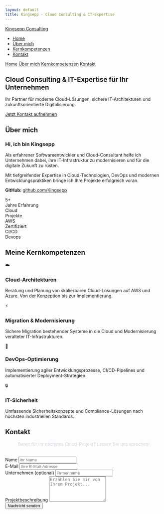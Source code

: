 ```yaml
---
layout: default
title: Kingsepp - Cloud Consulting & IT-Expertise
---
```


<nav class="nav">
  <div class="nav-container">
    <a href="/" class="logo">Kingsepp Consulting</a>
    <div class="hamburger">
      <span></span>
      <span></span>
      <span></span>
    </div>
    <ul class="nav-links">
      <li><a href="#home">Home</a></li>
      <li><a href="#about">Über mich</a></li>
      <li><a href="#services">Kernkompetenzen</a></li>
      <li><a href="#contact">Kontakt</a></li>
    </ul>
    <div class="nav-links-mobile">
      <a href="#home">Home</a>
      <a href="#about">Über mich</a>
      <a href="#services">Kernkompetenzen</a>
      <a href="#contact">Kontakt</a>
    </div>
  </div>
</nav>

<section id="home" class="hero">
  <div class="hero-background"></div>
  <div class="hero-content">
    <h1 class="hero-title">Cloud Consulting & IT-Expertise für Ihr Unternehmen</h1>
    <p class="hero-subtitle">
      Ihr Partner für moderne Cloud-Lösungen, sichere IT-Architekturen und
      zukunftsorientierte Digitalisierung.
    </p>
    <a href="#contact" class="cta-button">Jetzt Kontakt aufnehmen</a>
  </div>
</section>

<section id="about" class="section">
  <div class="container">
    <h2 class="section-title">Über mich</h2>
    <div class="about-grid">
      <div class="about-text">
        <h3>Hi, ich bin Kingsepp</h3>
        <p>Als erfahrener Softwareentwickler und Cloud-Consultant helfe ich Unternehmen dabei, ihre IT-Infrastruktur zu modernisieren und für die digitale Zukunft zu rüsten.</p>
        <p>Mit tiefgreifender Expertise in Cloud-Technologien, DevOps und modernen Entwicklungspraktiken bringe ich Ihre Projekte erfolgreich voran.</p>
        <p>
          <strong>GitHub:</strong>
          <a href="https://github.com/Kingsepp" target="_blank">github.com/Kingsepp</a>
        </p>
      </div>
      <div class="about-stats">
        <div class="stat-card">
          <div class="stat-number">5+</div>
          <div class="stat-label">Jahre Erfahrung</div>
        </div>
        <div class="stat-card">
          <div class="stat-number">Cloud</div>
          <div class="stat-label">Projekte</div>
        </div>
        <div class="stat-card">
          <div class="stat-number">AWS</div>
          <div class="stat-label">Zertifiziert</div>
        </div>
        <div class="stat-card">
          <div class="stat-number">CI/CD</div>
          <div class="stat-label">Devops</div>
        </div>
      </div>
    </div>
  </div>
</section>

<section id="services" class="section">
  <div class="container">
    <h2 class="section-title">Meine Kernkompetenzen</h2>
    <div class="services-grid">
      <div class="service-card">
        <div class="service-icon">☁️</div>
        <h3>Cloud-Architekturen</h3>
        <p>Beratung und Planung von skalierbaren Cloud-Lösungen auf AWS und Azure. Von der Konzeption bis zur Implementierung.</p>
      </div>
      <div class="service-card">
        <div class="service-icon">⚡</div>
        <h3>Migration & Modernisierung</h3>
        <p>Sichere Migration bestehender Systeme in die Cloud und Modernisierung veralteter IT-Infrastrukturen.</p>
      </div>
      <div class="service-card">
        <div class="service-icon">🔄</div>
        <h3>DevOps-Optimierung</h3>
        <p>Implementierung agiler Entwicklungsprozesse, CI/CD-Pipelines und automatisierter Deployment-Strategien.</p>
      </div>
      <div class="service-card">
        <div class="service-icon">🔒</div>
        <h3>IT-Sicherheit</h3>
        <p>Umfassende Sicherheitskonzepte und Compliance-Lösungen nach höchsten industriellen Standards.</p>
      </div>
    </div>
  </div>
</section>

<section id="contact" class="section">
  <div class="container">
    <h2 class="section-title">Kontakt</h2>
    <div class="contact-form">
      <p style="text-align: center; margin-bottom: 2rem; color: #cbd5e1;">
        Bereit für Ihr nächstes Cloud-Projekt? Lassen Sie uns sprechen!
      </p>
      <div class="form-group">
        <label for="name">Name</label>
        <input type="text" id="name" name="name" placeholder="Ihr Name" required>
      </div>
      <div class="form-group">
        <label for="email">E-Mail</label>
        <input type="email" id="email" name="email" placeholder="Ihre E-Mail-Adresse" required>
      </div>
      <div class="form-group">
        <label for="company">Unternehmen (optional)</label>
        <input type="text" id="company" name="company" placeholder="Firmenname">
      </div>
      <div class="form-group">
        <label for="message">Projektbeschreibung</label>
        <textarea id="message" name="message" rows="5" placeholder="Erzählen Sie mir von Ihrem Projekt..." required></textarea>
      </div>
      <button type="submit" class="submit-button">Nachricht senden</button>
    </div>
  </div>
</section>
